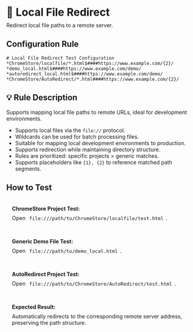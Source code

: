 # 📁 Local File Redirect
<p class="description">Redirect local file paths to a remote server.</p>

## Configuration Rule

```
# Local File Redirect Test Configuration
*ChromeStore/localfile/*.html$####https://www.example.com/{2}/
*demo_local.html$####https://www.example.com/demo/
*autoredirect_local.html$####https://www.example.com/demo/
*ChromeStore/AutoRedirect/*.html####https://www.example.com/{2}/
```

## 💡 Rule Description
Supports mapping local file paths to remote URLs, ideal for development environments.

- Supports local files via the `file://` protocol.
- Wildcards can be used for batch processing files.
- Suitable for mapping local development environments to production.
- Supports redirection while maintaining directory structure.
- Rules are prioritized: specific projects > generic matches.
- Supports placeholders like `{1}, {2}` to reference matched path segments.

## How to Test

<div class="test-links">
  <div class="test-link">
    <strong>ChromeStore Project Test:</strong>
    <span>Open <code>file:///path/to/ChromeStore/localfile/test.html</code>.</span>
  </div>
  <div class="test-link">
    <strong>Generic Demo File Test:</strong>
    <span>Open <code>file:///path/to/demo_local.html</code>.</span>
  </div>
  <div class="test-link">
    <strong>AutoRedirect Project Test:</strong>
    <span>Open <code>file:///path/to/ChromeStore/AutoRedirect/test.html</code>.</span>
  </div>
  <div class="test-link">
    <strong>Expected Result:</strong>
    <span>Automatically redirects to the corresponding remote server address, preserving the path structure.</span>
  </div>
</div>

<style>
.description {
  color: var(--vp-c-text-2);
  margin-top: -10px;
  margin-bottom: 20px;
}
.test-links {
  display: flex;
  flex-direction: column;
  gap: 15px;
  margin-top: 20px;
}
.test-link {
  background: var(--vp-c-bg-soft);
  padding: 15px;
  border-radius: 10px;
  border: 1px solid var(--vp-c-divider);
}
.test-link strong {
  color: var(--vp-c-brand-1);
  display: block;
  margin-bottom: 8px;
}
.test-link code {
  background: var(--vp-c-code-bg);
  padding: 2px 6px;
  border-radius: 4px;
  font-size: 0.9em;
  color: var(--vp-c-code);
  word-break: break-all;
}
.test-link a {
  font-weight: 600;
  word-break: break-all;
}
</style> 